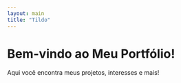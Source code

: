 ```yaml
---
layout: main
title: "Tildo"
---
```


<div class="animated-header">
    <h1>Bem-vindo ao Meu Portfólio!</h1>
</div>

<div class="animated-intro">
    <p>Aqui você encontra meus projetos, interesses e mais!</p>
</div>
